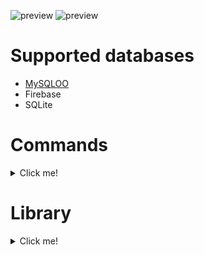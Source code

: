 ![preview](https://i.imgur.com/frnUkkF.png)
![preview](https://i.imgur.com/lmZKqA0.png)
# Supported databases
* [MySQLOO](https://github.com/FredyH/MySQLOO/releases/)
* Firebase
* SQLite
# Commands
<details>
<summary>Click me!</summary>
xpa info<br>
xpa menu<br>
xpa finder<br>
<br>
xpa ban <steamid/name/uid><br>
xpa unban <steamid/name/uid><br>
xpa kick <steamid/name/uid><br>
<br>
xpa gag <steamid/name/uid><br>
xpa ungag <steamid/name/uid><br>
xpa mute <steamid/name/uid><br>
xpa unmute <steamid/name/uid><br>
<br>
xpa teleport <steamid/name/uid><br>
xpa goto <steamid/name/uid><br>
xpa return <steamid/name/uid><br>
<br>
xpa hp <steamid/name/uid> <number><br>
xpa gethp <steamid/name/uid><br>
xpa ar <steamid/name/uid> <number><br>
xpa getar <steamid/name/uid><br>
xpa weapon <steamid/name/uid> <classname><br>
xpa fs <steamid/name/uid><br>
xpa noclip<br>
xpa cloak<br>
<br>
xpa jail <steamid/name/uid> <time><br>
xpa unjail <steamid/name/uid><br>
xpa ignite <steamid/name/uid> <time><br>
xpa unignite <steamid/name/uid><br>
xpa slay <steamid/name/uid><br>
xpa freeze <steamid/name/uid><br>
xpa unfreeze <steamid/name/uid><br>
<br>
xpa setrank <steamid/name/uid> <rank><br>
xpa rcon <...><br>
xpa map <mapname><br>
xpa maplist<br>
xpa teamlist<br>
<br>
xpa votekick <steamid/name/uid><br>
xpa votemap <STRING mapname><br>
<br>
xpa hg <steamid/name/uid> <number><br>
xpa setjob <steamid/name/uid> <team><br>
xpa arrest <steamid/name/uid> <time><br>
xpa unarrest <steamid/name/uid><br>
xpa pban <steamid/name/uid><br>
xpa unpban <steamid/name/uid><br>
</details>

# Library
<details>
<summary>Click me!</summary>
SHARED ENTITY:SetSimpleTimer(INTEGER delay, FUNCTION func)<br>
SHARED ENTITY:SetTimer(STRING identifier, INTEGER delay, INTEGER repetitions, FUNCTION func)<br>
SHARED ENTITY:RemoveTimer(STRING identifier)<br>
SHARED ENTITY:TimerExists(STRING identifier) /// > BOOLEAN<br>
<br>
SHARED XPA.IncludeCompounded(STRING path)<br>
SERVER XPA.AddResourceDir(STRING path)<br>
<br>
SHARED XPA.FindPlayer(STRING steamid / STRING name / INTEGER uid) /// > ENTITY<br>
SHARED XPA.FindBiggest(TABLE numbers) /// > INTEGER<br>
SHARED XPA.FindSmallest(TABLE numbers) /// > INTEGER<br>
<br>
SHARED XPA.IsEmpty(VECTOR pos, VECTOR ignore) /// > BOOLEAN<br>
SHARED XPA.FindEmptyPos(VECTOR pos, TABLE ignore, INTEGER distance, INTEGER step, VECTOR area) /// > VECTOR<br>
<br>
SHARED XPA.NameSortedPlayers() /// > TABLE<br>
SHARED XPA.TeamSortedPlayers() /// > TABLE<br>
SHARED XPA.ParseArgs(STRING str) /// > TABLE<br>
SHARED XPA.ConvertTime(INTEGER time, INTEGER limit) /// > STRING<br>
SHARED XPA.TimeToStr(INTEGER time) /// > STRING<br>
<br>
SHARED XPA.IsValidSteamID(STRING id) /// > BOOLEAN<br>
SHARED XPA.IsValidSteamID64(STRING id) /// > BOOLEAN<br>
<br>
SERVER XPA.MsgC(STRING msg)<br>
SERVER XPA.ChatLog(STRING msg)<br>
SERVER XPA.AChatLog(STRING msg)<br>
SERVER XPA.ChatLogCompounded(STRING adminmsg, STRING usermsg)<br>
SERVER XPA.SendMsg(ENTITY pl, STRING msg)<br>
<br>
SERVER XPA.Ban(STRING id, INTEGER time, STRING reason)<br>
SERVER XPA.Unban(STRING id)<br>
SERVER XPA.IsBanned(STRING id) /// > BOOLEAN<br>
</details>
